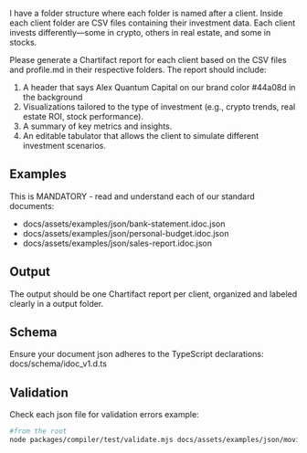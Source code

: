 I have a folder structure where each folder is named after a client. Inside each client folder are CSV files containing their investment data. Each client invests differently—some in crypto, others in real estate, and some in stocks.

Please generate a Chartifact report for each client based on the CSV files and profile.md in their respective folders. The report should include:

1. A header that says Alex Quantum Capital on our brand color #44a08d in the background
2. Visualizations tailored to the type of investment (e.g., crypto trends, real estate ROI, stock performance).
3. A summary of key metrics and insights.
4. An editable tabulator that allows the client to simulate different investment scenarios.

## Examples
This is MANDATORY - read and understand each of our standard documents:
- docs/assets/examples/json/bank-statement.idoc.json
- docs/assets/examples/json/personal-budget.idoc.json
- docs/assets/examples/json/sales-report.idoc.json

## Output
The output should be one Chartifact report per client, organized and labeled clearly in a output folder.

## Schema
Ensure your document json adheres to the TypeScript declarations: docs/schema/idoc_v1.d.ts

## Validation
Check each json file for validation errors
example:
```sh
#from the root
node packages/compiler/test/validate.mjs docs/assets/examples/json/movie-picker.idoc.json
```